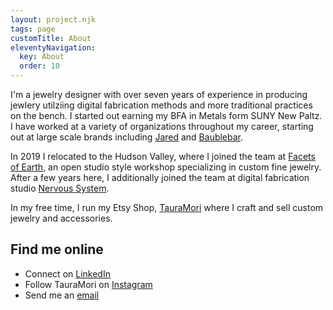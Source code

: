 ```yaml
---
layout: project.njk
tags: page
customTitle: About
eleventyNavigation:
  key: About
  order: 10
---
```


I'm a jewelry designer with over seven years of experience in producing jewlery utilziing digital fabrication methods and more traditional practices on the bench. I started out earning my BFA in Metals form SUNY New Paltz. I have worked at a variety of organizations throughout my career, starting out at large scale brands including [Jared](https://www.jared.com/) and [Baublebar](https://www.baublebar.com/).

In 2019 I relocated to the Hudson Valley, where I joined the team at [Facets of Earth](https://facetsofearth.com/), an open studio style workshop specializing in custom fine jewelry. After a few years here, I additionally joined the team at digital fabrication studio [Nervous System](https://n-e-r-v-o-u-s.com/index.php).

In my free time, I run my Etsy Shop, [TauraMori](https://www.etsy.com/shop/TauraMori) where I craft and sell custom jewelry and accessories.

## Find me online

- Connect on [LinkedIn](https://www.linkedin.com/in/christina-borghoff-2b0182123/)
- Follow TauraMori on [Instagram](https://www.instagram.com/tauramori/)
- Send me an [email](mailto:<!--o-->cmkborgho<!--o-->ff@g<!--o-->mail.com)
